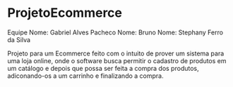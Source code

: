 # ProjetoEcommerce
Equipe
Nome: Gabriel Alves Pacheco
Nome: Bruno
Nome: Stephany Ferro da Silva

Projeto para um Ecommerce feito com o intuito de prover um sistema para uma loja online, onde o software busca permitir o cadastro de produtos em um catálogo e depois que possa ser feita 
a compra dos produtos, adiconando-os a um carrinho e finalizando a compra.

